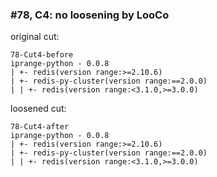 ### #78, C4: no loosening by LooCo
original cut:


```
78-Cut4-before
iprange-python - 0.0.8
| +- redis(version range:>=2.10.6)
| +- redis-py-cluster(version range:==2.0.0)
| | +- redis(version range:<3.1.0,>=3.0.0)
```





loosened cut:
```
78-Cut4-after
iprange-python - 0.0.8
| +- redis(version range:>=2.10.6)
| +- redis-py-cluster(version range:==2.0.0)
| | +- redis(version range:<3.1.0,>=3.0.0)
```




